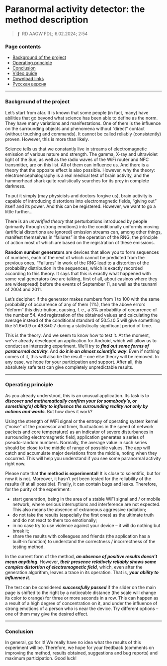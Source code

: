 # Paranormal activity detector: the method description
> **ƒ** &nbsp;RD AAOW FDL; 6.02.2024; 2:54



### Page contents

- [Background of the project](#background-of-the-project)
- [Operating principle](#operating-principle)
- [Conclusion](#conclusion)
- [Video guide](https://youtu.be/xy0LDXgoR5U)
- [Download links](https://adslbarxatov.github.io/DPArray#pa-detector-enchant-it)
- [Русская версия](https://adslbarxatov.github.io/EnchantIt/ru)

---

### Background of the project

Let’s start from afar. It is known that some people (in fact, many) have abilities that go beyond what science
has been able to define as the norm. They have many variations and manifestations. One of them is the influence
on the surrounding objects and phenomena without “direct” contact (without touching and commands). It cannot
be called reliably (consistently) proven. However, this is more than likely.

Science tells us that we constantly live in streams of electromagnetic emission of various nature and strength.
The gamma, X-ray and ultraviolet light of the Sun, as well as the radio waves of the WiFi router and NFC
transmitter, are on this list. All of them can influence us. And there is a theory that the opposite effect
is also possible. However, why the theory: electroencephalography is a real medical test of brain activity,
and the hammerhead shark quite realistically searches for its prey in complete darkness.

To put it simply (may physicists and doctors forgive us), brain activity is capable of introducing distortions
into electromagnetic fields, “giving out” itself and its power. And this can be registered. However, we want
to go a little further...

There is an *unverified theory* that perturbations introduced by people (primarily through strong emotions)
into the conditionally uniformly moving (artificial distortions are ignored) emission streams can, among
other things, manifest themselves in “failures” in the operation of the RNG, the principle of action most
of which are based on the registration of these emissions.

**Random number generators** are devices that allow you to form sequences of numbers, each of the next of which
cannot be predicted from the previous ones. “Failures” in work of the RNG lead to a distortion of the probability
distribution in the sequences, which is exactly recorded according to this theory. It says that this is exactly
what happened with some real generators (we are talking, first of all, about casinos where they are widespread)
before the events of September 11, as well as the tsunami of 2004 and 2011.

Let’s decipher: if the generator makes numbers from 1 to 100 with the same probability of occurrence of any
of them (1%), then the above errors “deform” this distribution, causing, f. e., a 3% probability of occurrence
of the number 54. And registration of the obtained values and calculating the average instead of the conditional
standard of 50.5±0.5 will give something like 51.6±0.9 or 49.8±0.7 during a statistically significant period
of time.

This is the theory. And we seem to know how to test it. At the moment, we’ve already developed an application
for Android, which will allow us to conduct an interesting experiment. We’ll try to ***find out some forms
of paranormal activity***. And ***do it in an almost scientific way***. Even if nothing comes of it, this
will also be the result – one else theory will be removed. In any case, we hope for your participation
and support. After all, this absolutely safe test can give completely unpredictable results.



---

### Operating principle

As you already understood, this is an unusual application. Its task is to ***discover and mathematically
confirm your (or somebody’s, or something’s) ability to influence the surrounding reality not only by actions
and words***. But how does it work?

Using the strength of WiFi signal or the entropy of operating system kernel (“noise” of the processor
and timer, fluctuations in the speed of network packets and core temperature) as an indicator of severe
disturbances in surrounding electromagnetic field, application generates a series of pseudo-random numbers.
Normally, the average value in such series should be close to the middle of range of possible values.
The app will catch and accumulate major deviations from the middle, noting when they occurred. This will
help you understand if you see some paranormal activity right now.

Please note that **the method is experimental**! It is close to scientific, but for now it is not. Moreover,
it hasn’t yet been tested for the reliability of the results (if at all possible). Finally, it can contain
bugs and leaks. Therefore, for the purity of the experiment:

- start generation, being in the area of a stable WiFi signal and / or mobile network, where serious interruptions
and interference are not expected. This also means the absence of extraneous aggressive radiation;
- do not take the results (especially the first ones) as the ultimate truth and do not react to them
too emotionally;
- in no case try to use violence against your device – it will do nothing but break it;
- share the results with colleagues and friends (the application has a built-in function) to understand
the correctness / incorrectness of the testing method.

In the current form of the method, ***an absence of positive results doesn’t mean anything***. However, ***their
presence relatively reliably shows some complex distortion of electromagnetic field***, which, even after
the generation algorithm, leaves a trace in its operation. That is, ***your ability to influence it***.

The test can be considered ***successfully passed*** if the slider on the main page is shifted to the
right by a noticeable distance (the scale will change its color to orange) for three or more seconds
in a row. This can happen as a result of a high degree of concentration on it, and under the influence
of strong emotions of a person who is near the device. Try different options – one of them may give
the desired effect.



---

### Conclusion

In general, go for it! We really have no idea what the results of this experiment will be. Therefore,
we hope for your feedback (comments on improving the method, results obtained, suggestions and bug
reports) and maximum participation. Good luck!
